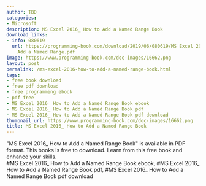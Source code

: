 ```yaml
---
author: TBD
categories:
- Microsoft
description: MS Excel 2016_ How to Add a Named Range Book
download_links:
- info: 080619
  url: https://programming-book.com/download/2019/06/080619/MS Excel 2016_ How to
    Add a Named Range.pdf
image: https://www.programming-book.com/doc-images/16662.png
layout: post
permalink: /ms-excel-2016-how-to-add-a-named-range-book.html
tags:
- free book download
- free pdf download
- free programming ebook
- pdf free
- MS Excel 2016_ How to Add a Named Range Book ebook
- MS Excel 2016_ How to Add a Named Range Book pdf
- MS Excel 2016_ How to Add a Named Range Book pdf download
thumbnail_url: https://www.programming-book.com/doc-images/16662.png
title: MS Excel 2016_ How to Add a Named Range Book
---
```


 
<div class="item-desc text-justify">
  "MS Excel 2016_ How to Add a Named Range Book" is available in PDF format. This books is free to download. Learn from this free book and enhance your skills.
  <br>
  #MS Excel 2016_ How to Add a Named Range Book ebook, #MS Excel 2016_ How to Add a Named Range Book pdf, #MS Excel 2016_ How to Add a Named Range Book pdf download
</div>